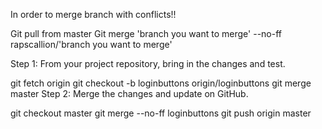 In order to merge branch with conflicts!!

Git pull from master
Git merge 'branch you want to merge' --no-ff rapscallion/'branch you want to merge'

Step 1: From your project repository, bring in the changes and test.

git fetch origin
git checkout -b loginbuttons origin/loginbuttons
git merge master
Step 2: Merge the changes and update on GitHub.

git checkout master
git merge --no-ff loginbuttons
git push origin master

